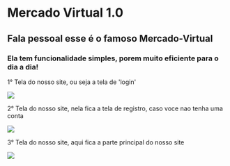 <h1>Mercado Virtual 1.0</h1>
<h2>Fala pessoal esse é o famoso Mercado-Virtual</h2>

<h3>Ela tem funcionalidade simples, porem muito eficiente para o dia a dia!</h3>

<p>1° Tela do nosso site, ou seja a tela de 'login'</p>
<img src="https://user-images.githubusercontent.com/30984437/84948534-3f474200-b0c2-11ea-9843-0cba07870c59.png">

<p>2° Tela do nosso site, nela fica a tela de registro, caso voce nao tenha uma conta</p>
<img src="https://user-images.githubusercontent.com/30984437/84948813-9cdb8e80-b0c2-11ea-8b99-b5e3b5074892.png">

<p>3° Tela do nosso site, aqui fica a parte principal do nosso site</p>
<img src="https://user-images.githubusercontent.com/30984437/84949028-f5129080-b0c2-11ea-806b-f2e0c04822b7.png">